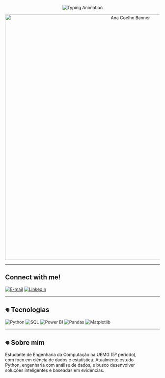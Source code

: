 <p align="center">
  <img src="https://readme-typing-svg.herokuapp.com?font=Fira+Code&size=26&color=B0E0E6&width=800&lines=Hi!,+I'm+'@coelhoana',+welcome+to+my+Github+profile" alt="Typing Animation">
</p>
<p align="center">
  <img src="https://raw.githubusercontent.com/coelhoana/README.md/main/github.png" alt="Ana Coelho Banner" width="800">
</p>

---

## Connect with me!

[![E-mail](https://img.shields.io/badge/-Email-000?style=for-the-badge&logo=microsoft-outlook&logoColor=FF00F6&color=FFF)](mailto:cttanacoelho@gmail.com)
[![LinkedIn](https://img.shields.io/badge/-LinkedIn-000?style=for-the-badge&logo=linkedin&logoColor=FF00F6&color=FFF)](https://www.linkedin.com/in/cttanacoelho/)

---

## 𖦹 Tecnologias

![Python](https://img.shields.io/badge/Python-3776AB?style=for-the-badge&logo=python&logoColor=white)
![SQL](https://img.shields.io/badge/SQL-4479A1?style=for-the-badge&logo=postgresql&logoColor=white)
![Power BI](https://img.shields.io/badge/Power_BI-F2C811?style=for-the-badge&logo=powerbi&logoColor=black)
![Pandas](https://img.shields.io/badge/Pandas-150458?style=for-the-badge&logo=pandas&logoColor=white)
![Matplotlib](https://img.shields.io/badge/Matplotlib-11557C?style=for-the-badge)

---

## 𖦹 Sobre mim

Estudante de Engenharia da Computação na UEMG (5º período),  
com foco em ciência de dados e estatística. Atualmente estudo  
Python, engenharia com análise de dados, e busco desenvolver  
soluções inteligentes e baseadas em evidências.

